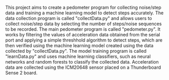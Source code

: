 This project aims to create a pedometer program for collecting noise/step data and training a machine learning model to detect steps accurately. The data collection program is called "collectData.py" and allows users to collect noise/step data by selecting the number of steps/noise sequences to be recorded. The main pedometer program is called "pedometer.py". It works by filtering the values of acceleration data obtained from the serial port and applying a simple threshhold algorithm to detect steps, which are then verified using the machine learning model created using the data collected by "collectData.py". The model training program is called "learnData.py" and uses machine learning classifiers, such as neural networks and random forests to classify the collected data. Acceleration data are collected using the ICM20648 sensor placed on a Thunderboard Sense 2 board.
